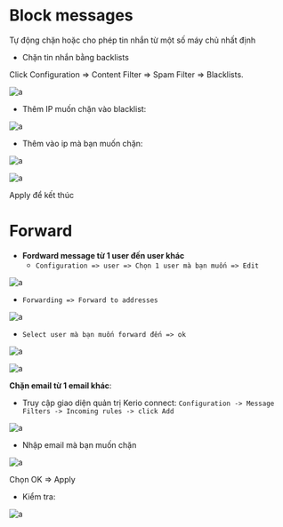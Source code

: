 # Block messages
Tự động chặn hoặc cho phép tin nhắn từ một số máy chủ nhất định

- Chặn tin nhắn bằng backlists

Click Configuration => Content Filter => Spam Filter => Blacklists.

![a](https://f6-zpcloud.zdn.vn/3133207119287087977/e8486eb495c9599700d8.jpg)

- Thêm IP muốn chặn vào blacklist:

![a](https://f4-zpcloud.zdn.vn/752804668754453406/9bca0027c55b0905504a.jpg)

- Thêm vào ip mà bạn muốn chặn:

![a](https://f4-zpcloud.zdn.vn/5197678429451400460/146baf2957559b0bc244.jpg)

![a](https://f6-zpcloud.zdn.vn/4654109890158688041/35cea3f45e8892d6cb99.jpg)

Apply để kết thúc

# Forward

- **Fordward message từ 1 user đến user khác**
  - `Configuration => user => Chọn 1 user mà bạn muốn => Edit`

![a](https://f5-zpcloud.zdn.vn/8482292381574990579/b934be49b932756c2c23.jpg)

  - `Forwarding => Forward to addresses`

![a](https://f6-zpcloud.zdn.vn/4595592940594123214/b63933693512f94ca003.jpg)

 - `Select user mà bạn muốn forward đến => ok`

 ![a](https://f6-zpcloud.zdn.vn/3773623232192021644/7276923fab44671a3e55.jpg)

 ![a](https://f6-zpcloud.zdn.vn/777966948668416869/c49646487e33b26deb22.jpg)

**Chặn email từ 1 email khác**:

- Truy cập giao diện quản trị Kerio connect: `Configuration -> Message Filters -> Incoming rules -> click Add`

![a](https://f6-zpcloud.zdn.vn/2683744999816131488/47b1cc0d610fad51f41e.jpg)

- Nhập email mà bạn muốn chặn

![a](https://f6-zpcloud.zdn.vn/4381154817680105794/7f7e0b83d2811edf4790.jpg)

Chọn OK => Apply

- Kiểm tra:

![a](https://f6-zpcloud.zdn.vn/8912451761316228760/0dd4ebe335e1f9bfa0f0.jpg)




